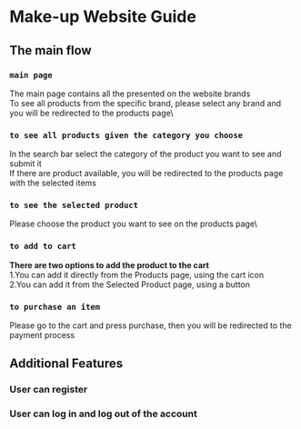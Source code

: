 # Make-up Website Guide

## The main flow

### `main page`

The main page contains all the presented on the website brands\
To see all products from the specific brand, please select any brand and you will be redirected to the products page\

### `to see all products given the category you choose`

In the search bar select the category of the product you want to see and submit it\
If there are product available, you will be redirected to the products page with the selected items

### `to see the selected product`

Please choose the product you want to see on the products page\


### `to add to cart`

**There are two options to add the product to the cart**\
1.You can add it directly from the Products page, using the cart icon\
2.You can add it from the Selected Product page, using a button

### `to purchase an item`
Please go to the cart and press purchase, then you will be redirected to the payment process

## Additional Features

### User can register

### User can log in and log out of the account

